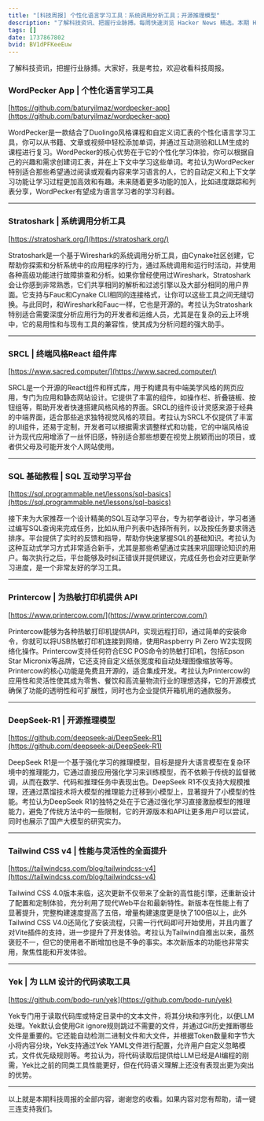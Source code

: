 ```yaml
---
title: "[科技周报] 个性化语言学习工具：系统调用分析工具；开源推理模型"
description: "了解科技资讯、把握行业脉搏。每周快速浏览 Hacker News 精选。本期 Hacker Newsletter 地址：https://buttondown.com/hacker-newsletter/archive/hacker-newsletter-730/"
tags: []
date: 1737867802
bvid: BV1dPFKeeEuw
---
```

了解科技资讯，把握行业脉搏。大家好，我是考拉，欢迎收看科技周报。

### WordPecker App | 个性化语言学习工具
[https://github.com/baturyilmaz/wordpecker-app](https://github.com/baturyilmaz/wordpecker-app)

WordPecker是一款结合了Duolingo风格课程和自定义词汇表的个性化语言学习工具，你可以从书籍、文章或视频中轻松添加单词，并通过互动测验和LLM生成的课程进行复习。WordPecker的核心优势在于它的个性化学习体验，你可以根据自己的兴趣和需求创建词汇表，并在上下文中学习这些单词。考拉认为WordPecker特别适合那些希望通过阅读或观看内容来学习语言的人，它的自动定义和上下文学习功能让学习过程更加高效和有趣。未来随着更多功能的加入，比如进度跟踪和列表分享，WordPecker有望成为语言学习者的学习利器。

---

### Stratoshark | 系统调用分析工具
[https://stratoshark.org/](https://stratoshark.org/)

Stratoshark是一个基于Wireshark的系统调用分析工具，由Cynake社区创建，它帮助你探索和分析系统中的应用程序的行为，通过系统调用和运行时活动，并使用各种高级功能进行故障排查和分析。如果你曾经使用过Wireshark，Stratoshark会让你感到非常熟悉，它们共享相同的解析和过滤引擎以及大部分相同的用户界面。它支持与Fauc和Cynake CLI相同的连接格式，让你可以这些工具之间无缝切换。与此同时，和Wireshark和Fauc一样，它也是开源的。考拉认为Stratoshark特别适合需要深度分析应用行为的开发者和运维人员，尤其是在复杂的云上环境中，它的易用性和与现有工具的兼容性，使其成为分析问题的强大助手。

---

### SRCL | 终端风格React 组件库
[https://www.sacred.computer/](https://www.sacred.computer/)

SRCL是一个开源的React组件和样式库，用于构建具有中端美学风格的网页应用，专门为应用和静态网站设计。它提供了丰富的组件，如操作栏、折叠链板、按钮组等，帮助开发者快速搭建风格风格的界面。SRCL的组件设计灵感来源于经典的中端界面，适合那些追求独特视觉风格的项目。考拉认为SRCL不仅提供了丰富的UI组件，还易于定制，开发者可以根据需求调整样式和功能，它的中端风格设计为现代应用增添了一丝怀旧感，特别适合那些想要在视觉上脱颖而出的项目，或者供父母及可能开发个人网站使用。

---

### SQL 基础教程 | SQL 互动学习平台
[https://sql.programmable.net/lessons/sql-basics](https://sql.programmable.net/lessons/sql-basics)

接下来为大家推荐一个设计精美的SQL互动学习平台，专为初学者设计，学习者通过编写SQL查询来完成任务，比如从用户列表中选择所有列，以及按任务要求筛选排序。平台提供了实时的反馈和指导，帮助你快速掌握SQL的基础知识。考拉认为这种互动式学习方式非常适合新手，尤其是那些希望通过实践来巩固理论知识的用户。每次执行之后，平台能够及时纠正错误并提供建议，完成任务也会对应更新学习进度，是一个非常友好的学习工具。

---

### Printercow | 为热敏打印机提供 API
[https://www.printercow.com/](https://www.printercow.com/)

Printercow能够为各种热敏打印机提供API，实现远程打印，通过简单的安装命令，你就可以将USB热敏打印机连接到网络，使用Raspberry Pi Zero W2实现网络化操作。Printercow支持任何符合ESC POS命令的热敏打印机，包括Epson Star Micronix等品牌，它还支持自定义纸张宽度和自动处理图像缩放等等。Printercow的核心功能是免费且开源的，适合集成开发。考拉认为Printercow的应用性和灵活性使其成为零售、餐饮和高流量物流行业的理想选择，它的开源模式确保了功能的透明性和可扩展性，同时也为企业提供开箱机用的通款服务。

---

### DeepSeek-R1 | 开源推理模型
[https://github.com/deepseek-ai/DeepSeek-R1](https://github.com/deepseek-ai/DeepSeek-R1)

DeepSeek R1是一个基于强化学习的推理模型，目标是提升大语言模型在复杂环境中的推理能力，它通过直接应用强化学习来训练模型，而不依赖于传统的监督微调，从而在数学、代码和推理任务中表现出色。DeepSeek R1不仅支持大规模推理，还通过蒸馏技术将大模型的推理能力迁移到小模型上，显著提升了小模型的性能。考拉认为DeepSeek R1的独特之处在于它通过强化学习直接激励模型的推理能力，避免了传统方法中的一些限制，它的开源版本和API让更多用户可以尝试，同时也展示了国产大模型的研究实力。

---

### Tailwind CSS v4 | 性能与灵活性的全面提升
[https://tailwindcss.com/blog/tailwindcss-v4](https://tailwindcss.com/blog/tailwindcss-v4)

Tailwind CSS 4.0版本来临，这次更新不仅带来了全新的高性能引擎，还重新设计了配置和定制体验，充分利用了现代Web平台和最新特性。新版本在性能上有了显著提升，完整构建速度提高了五倍，增量构建速度更是快了100倍以上，此外Tailwind CSS V4.0还简化了安装流程，只需一行代码即可开始使用，并且内置了对Vite插件的支持，进一步提升了开发体验。考拉认为Tailwind自推出以来，虽然褒贬不一，但它的使用者不断增加也是不争的事实。本次新版本的功能也非常实用，聚焦性能和开发体验。

---

### Yek | 为 LLM 设计的代码读取工具
[https://github.com/bodo-run/yek](https://github.com/bodo-run/yek)

Yek专门用于读取代码库或特定目录中的文本文件，将其分块和序列化，以便LLM处理。Yek默认会使用Git ignore规则跳过不需要的文件，并通过Git历史推断哪些文件是重要的。它还能自动检测二进制文件和大文件，并根据Token数量和字节大小将内容分块，Yek支持通过Yek YAML文件进行配置，允许用户自定义忽略模式，文件优先级规则等。考拉认为，将代码读取后提供给LLM已经是AI编程的刚需，Yek比之前的同类工具性能更好，但在代码语义理解上还没有表现出更为突出的优势。

---

以上就是本期科技周报的全部内容，谢谢您的收看。如果内容对您有帮助，请一键三连支持我们。

